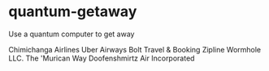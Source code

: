 # quantum-getaway
Use a quantum computer to get away

Chimichanga Airlines
Uber Airways
Bolt Travel & Booking
Zipline
Wormhole LLC.
The 'Murican Way
Doofenshmirtz Air Incorporated
